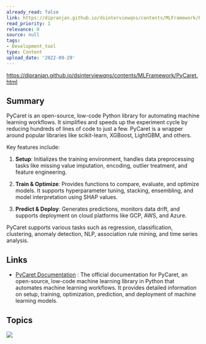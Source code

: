 ```yaml
---
already_read: false
link: https://dipranjan.github.io/dsinterviewqns/contents/MLFramework/PyCaret.html
read_priority: 1
relevance: 0
source: null
tags:
- Development_tool
type: Content
upload_date: '2022-09-29'
---
```


https://dipranjan.github.io/dsinterviewqns/contents/MLFramework/PyCaret.html
## Summary

PyCaret is an open-source, low-code Python library for automating machine learning workflows. It simplifies and speeds up the experiment cycle by reducing hundreds of lines of code to just a few. PyCaret is a wrapper around popular libraries like scikit-learn, XGBoost, LightGBM, and others.

Key features include:

1. **Setup**: Initializes the training environment, handles data preprocessing tasks like missing value imputation, encoding, outlier treatment, and feature engineering.

2. **Train & Optimize**: Provides functions to compare, evaluate, and optimize models. It supports hyperparameter tuning, stacking, ensembling, and model interpretation using SHAP values.

3. **Predict & Deploy**: Generates predictions, monitors data drift, and supports deployment on cloud platforms like GCP, AWS, and Azure.

PyCaret supports various tasks such as regression, classification, clustering, anomaly detection, NLP, association rule mining, and time series analysis.
## Links

- [PyCaret Documentation](https://pycaret.gitbook.io/docs/) : The official documentation for PyCaret, an open-source, low-code machine learning library in Python that automates machine learning workflows. It provides detailed information on setup, training, optimization, prediction, and deployment of machine learning models.

## Topics

![](topics/Library/PyCaret)